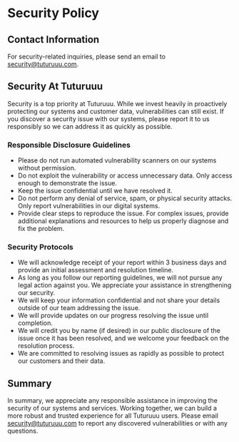 # Security Policy

## Contact Information

For security-related inquiries, please send an email to <security@tuturuuu.com>.

## Security At Tuturuuu

Security is a top priority at Tuturuuu. While we invest heavily in proactively protecting our systems and customer data, vulnerabilities can still exist. If you discover a security issue with our systems, please report it to us responsibly so we can address it as quickly as possible.  

### Responsible Disclosure Guidelines

- Please do not run automated vulnerability scanners on our systems without permission.
- Do not exploit the vulnerability or access unnecessary data. Only access enough to demonstrate the issue.
- Keep the issue confidential until we have resolved it. 
- Do not perform any denial of service, spam, or physical security attacks. Only report vulnerabilities in our digital systems.
- Provide clear steps to reproduce the issue. For complex issues, provide additional explanations and resources to help us properly diagnose and fix the problem.

### Security Protocols

- We will acknowledge receipt of your report within 3 business days and provide an initial assessment and resolution timeline.  
- As long as you follow our reporting guidelines, we will not pursue any legal action against you. We appreciate your assistance in strengthening our security.
- We will keep your information confidential and not share your details outside of our team addressing the issue.  
- We will provide updates on our progress resolving the issue until completion. 
- We will credit you by name (if desired) in our public disclosure of the issue once it has been resolved, and we welcome your feedback on the resolution process.  
- We are committed to resolving issues as rapidly as possible to protect our customers and their data.

## Summary

In summary, we appreciate any responsible assistance in improving the security of our systems and services. Working together, we can build a more robust and trusted experience for all Tuturuuu users. Please email security@tuturuuu.com to report any discovered vulnerabilities or with any questions.
